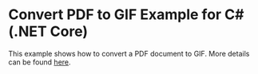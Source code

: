 ﻿# Convert PDF to GIF Example for C# (.NET Core)

This example shows how to convert a PDF document to GIF. More details can be found
[here](https://www.dynamicpdf.com/examples/pdf-to-gif-.net-core).
